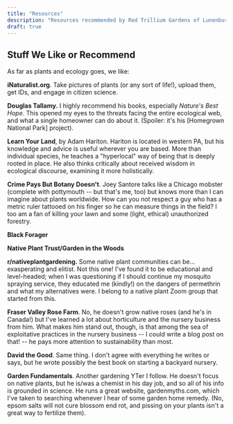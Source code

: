 ```yaml
---
title: "Resources"
description: "Resources recommended by Red Trillium Gardens of Lunenburg, MA"
draft: true
---
```

## Stuff We Like or Recommend

As far as plants and ecology goes, we like:

**iNaturalist.org**. Take pictures of plants (or any sort of life!), upload them, get IDs, and engage in citizen science.

**Douglas Tallamy.** I highly recommend his books, especially _Nature's Best Hope_. This opened my eyes to the threats facing the entire ecological web, and what a single homeowner can do about it. (Spoiler: it's his [Homegrown National Park] project).

**Learn Your Land**, by Adam Hariton. Hariton is located in western PA, but his knowledge and advice is useful wherever you are based. More than individual species, he teaches a "hyperlocal" way of being that is deeply rooted in place. He also thinks critically about received wisdom in ecological discourse, examining it more holistically. 

**Crime Pays But Botany Doesn't**. Joey Santore talks like a Chicago mobster (complete with pottymouth -- but that's me, too) but knows more than I can imagine about plants worldwide. How can you not respect a guy who has a metric ruler tattooed on his finger so he can measure things in the field? I too am a fan of killing your lawn and some (light, ethical) unauthorized forestry.

**Black Forager**

**Native Plant Trust/Garden in the Woods**

**r/nativeplantgardening.** Some native plant communities can be... exasperating and elitist. Not this one! I've found it to be educational and level-headed; when I was questioning if I should continue my mosquito spraying service, they educated me (kindly!) on the dangers of permethrin and what my alternatives were. I belong to a native plant Zoom group that started from this. 

**Fraser Valley Rose Farm**. No, he doesn't grow native roses (and he's in Canada!) but I've learned a lot about horticulture and the nursery business from him. What makes him stand out, though, is that among the sea of exploitative practices in the nursery business -- I could write a blog post on that! -- he pays more attention to sustainability than most.

**David the Good**. Same thing. I don't agree with everything he writes or says, but he wrote possibly the best book on starting a backyard nursery.  

**Garden Fundamentals**. Another gardening YTer I follow. He doesn't focus on native plants, but he is/was a chemist in his day job, and so all of his info is grounded in science. He runs a great website, gardenmyths.com, which I've taken to searching whenever I hear of some garden home remedy. (No, epsom salts will not cure blossom end rot, and pissing on your plants isn't a great way to fertilize them). 